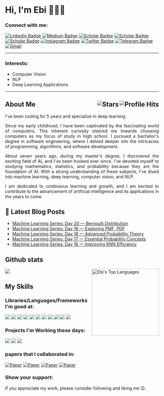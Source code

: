 <h1> Hi, I'm Ebi 👨🏻‍💻 </h1>

### Connect with me:  

[![Linkedin Badge](https://img.shields.io/badge/Linkedin-blue?style=flat&logo=Linkedin&logoColor=white)](https://www.linkedin.com/in/ebiimsv/)
[![Medium Badge](https://img.shields.io/badge/Medium-12100E?style=flat&logo=medium&logoColor=white)](https://medium.com/@ebimsv/)
[![Scholar Badge](https://img.shields.io/badge/Google%20Scholar-blue?logo=google-scholar&logoColor=white&style=flat)](https://scholar.google.co.uk/citations?hl=en&user=1pfrUbQAAAAJ)
[![Scholar Badge](https://img.shields.io/badge/Kaggle-20BEFF?style=flat&logo=Kaggle&logoColor=white)](https://www.kaggle.com/ebimsv)
[![Scholar Badge](https://img.shields.io/badge/Exercism-009CAB?style=flat&logo=exercism&logoColor=white)](https://exercism.org/profiles/intro)
[![Instagram Badge](https://img.shields.io/badge/Instagram-E4405F?style=flat&logo=instagram&logoColor=white)](https://www.instagram.com/ebiimsv/)
[![Twitter Badge](https://img.shields.io/badge/Twitter-1DA1F2?style=flat&logo=twitter&logoColor=white)](https://twitter.com/ebiimsv)
[![Telegram Badge](https://img.shields.io/badge/Telegram-2CA5E0?style=flat&logo=telegram&logoColor=white)](https://t.me/ebiimsv)
[![Gmail](https://img.shields.io/badge/Gmail-D14836?style=flat&logo=gmail&logoColor=white)](mailto:ebimsv0501@gmail.com)

------------------------
### Interests:
* Computer Vision
* NLP
* Deep Learning Applications
------------------------

<h2>About Me <img align="right" alt="Profile Hits" src="https://komarev.com/ghpvc/?username=ebimsv&color=36b812"> <img align="right" alt="Stars" src="https://img.shields.io/github/stars/ebimsv?style=social"> </h2>

<p align="justify">I've been coding for 5 years and specialize in deep learning.</p>

<p align="justify"> Since my early childhood, I have been captivated by the fascinating world of computers. This inherent curiosity steered me towards choosing computers as my focus of study in high school. I pursued a bachelor's degree in software engineering, where I delved deeper into the intricacies of programming, algorithms, and software development.</p>
<p align="justify"> About seven years ago, during my master's degree, I discovered the exciting field of AI, and I've been hooked ever since. I've devoted myself to studying mathematics, statistics, and probability because they are the foundation of AI. With a strong understanding of these subjects, I've dived into machine learning, deep learning, computer vision, and NLP. </p>

<p align="justify"> I am dedicated to continuous learning and growth, and I am excited to contribute to the advancement of artificial intelligence and its applications in the years to come.</p>

## 📕  Latest Blog Posts
- [Machine Learning Series: Day 20 — Bernoulli Distribution](https://medium.com/@ebimsv/ml-series-day-20-discrete-probability-distribution-bernoulli-distribution-2bf97c370c93)
- [Machine Learning Series: Day 19 — Exploring PMF, PDF](https://medium.com/@ebimsv/ml-series-day-19-exploring-pmf-pdf-e0030b32fab0)
- [Machine Learning Series: Day 18 — Advanced Probability Theory](https://medium.com/@ebimsv/ml-series-day-18-advanced-probability-theory-conditional-probability-random-variables-and-25ab57cb402c)
- [Machine Learning Series: Day 17 — Essential Probability Concepts](https://medium.com/@ebimsv/ml-series-day-17-essential-probability-concepts-from-sample-space-to-probability-rules-962ba5e3dfc9)
- [Machine Learning Series: Day 16 — Improving KNN Efficiency](https://medium.com/@ebimsv/ml-series-day-16-improving-knn-efficiency-using-kd-trees-and-ball-trees-for-faster-algorithms-99ece01a408c)

  
## Github stats

<img src='https://github-readme-stats.vercel.app/api?username=ebimsv&show_icons=true&theme=dracula)'/> <img src='https://github-readme-stats.vercel.app/api/top-langs/?username=ebimsv&card_height=250&theme=dracula&hide_border=false&include_all_commits=false&count_private=falselayout=compact' alt="Ebi's Top Languages" align="right" width="220"/>


## My Skills
### Libraries/Languages/Frameworks I'm good at:

<img src='https://img.shields.io/badge/PyTorch-EE4C2C?style=flat&logo=pytorch&logoColor=white'/> <img src='https://img.shields.io/badge/Python-FFD43B?style=flat&logo=python&logoColor=blue'/> <img src='https://img.shields.io/badge/numpy-%23013243.svg?style=flat&logo=numpy&logoColor=white'/>
<img src='https://img.shields.io/badge/Matplotlib-%23ffffff.svg?style=flat&logo=Matplotlib&logoColor=black'/>
<img src='https://img.shields.io/badge/pandas-%23150458.svg?style=flat&logo=pandas&logoColor=white'/>
<img src='https://img.shields.io/badge/scikit--learn-%23F7931E.svg?style=flat&logo=scikit-learn&logoColor=white'/>
<img src='https://img.shields.io/badge/opencv-%23white.svg?style=flat&logo=opencv&logoColor=white'/>
<img src='https://img.shields.io/badge/SciPy-%230C55A5.svg?style=flat&logo=scipy&logoColor=%white'/>
<img src='https://img.shields.io/badge/Linux-FCC624?style=flat&logo=linux&logoColor=black'/>
<img src='https://img.shields.io/badge/fastapi-109989?style=flat&logo=FASTAPI&logoColor=white'/>
<img src='https://img.shields.io/badge/Docker-2CA5E0?style=flat&logo=docker&logoColor=white'/>

### Projects I'm Working these days:

<img src='https://img.shields.io/badge/LLM-Deep%20Learning%20for%20Language%20Modeling-blue?style=flat)'/> 
<img src='https://img.shields.io/badge/ASR-Automatic%20Speech%20Recognition-blue?style=flat'/> 
<img src='https://img.shields.io/badge/Medical%20Segmentation-Image%20Analysis%20in%20Medicine-blue?style=flat'/>

### papers that I collaborated in:
[![Paper](https://img.shields.io/badge/Q1_Journal-2023-brightgreen.svg)](https://link.springer.com/article/10.1007/s40692-023-00303-w)
[![Paper](https://img.shields.io/badge/Q1_Journal-2023-brightwhite.svg)](https://www.sciencedirect.com/science/article/abs/pii/S026772612300177X)
[![Paper](https://img.shields.io/badge/Arxiv-2021-bright.svg)](https://arxiv.org/abs/2111.14262)
[![Paper](https://img.shields.io/badge/Arxiv-2022-bright.svg)](https://arxiv.org/abs/2108.04893)


### Show your support:
If you appreciate my work, please consider following and liking me 😉.
